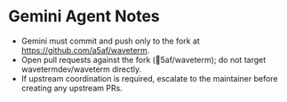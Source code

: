 # Gemini Agent Notes

- Gemini must commit and push only to the fork at https://github.com/a5af/waveterm.
- Open pull requests against the fork (5af/waveterm); do not target wavetermdev/waveterm directly.
- If upstream coordination is required, escalate to the maintainer before creating any upstream PRs.
